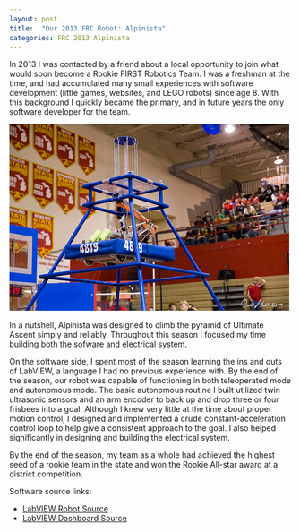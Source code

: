 ```yaml
---
layout: post
title:  "Our 2013 FRC Robot: Alpinista"
categories: FRC 2013 Alpinista
---
```


In 2013 I was contacted by a friend about a local opportunity to join what would soon become a Rookie FIRST Robotics Team. I was a freshman at the time, and had accumulated many small experiences with software development (little games, websites, and LEGO robots) since age 8. With this background I quickly became the primary, and in future years the only software developer for the team.

![Alpinista at the Troy district competition](/assets/alpinista-troy.jpg)

In a nutshell, Alpinista was designed to climb the pyramid of Ultimate Ascent simply and reliably. Throughout this season I focused my time building both the sofware and electrical system.

On the software side, I spent most of the season learning the ins and outs of LabVIEW, a language I had no previous experience with. By the end of the season, our robot was capable of functioning in both teleoperated mode and autonomous mode. 
The basic autonomous routine I built utilized twin ultrasonic sensors and an arm encoder to back up and drop three or four frisbees into a goal. Although I knew very little at the time about proper motion control, I designed and implemented a crude constant-acceleration control loop to help give a consistent approach to the goal.
I also helped significantly in designing and building the electrical system.

By the end of the season, my team as a whole had achieved the highest seed of a rookie team in the state and won the Rookie All-star award at a district competition.

Software source links:

 - [LabVIEW Robot Source](https://github.com/Team4819/FRC-2013-LabView-Robot-Project)
 - [LabVIEW Dashboard Source](https://github.com/Team4819/FRC-2013-LabView-Dashboard-Project)
